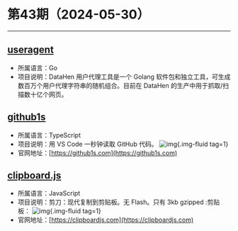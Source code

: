 # 第43期（2024-05-30）

---
## [useragent](https://github.com/DataHenHQ/useragent)
- 所属语言：Go
- 项目说明：DataHen 用户代理工具是一个 Golang 软件包和独立工具，可生成数百万个用户代理字符串的随机组合。目前在 DataHen 的生产中用于抓取/扫描数十亿个网页。

## [github1s](https://github.com/conwnet/github1s)
- 所属语言：TypeScript
- 项目说明：用 VS Code 一秒钟读取 GitHub 代码。
![img](https://mirror.ghproxy.com/https://raw.githubusercontent.com/xiaoxuan6/weekly/main/docs/static/images/2024-05-30/1717056618.png){.img-fluid tag=1}
- 官网地址：[https://github1s.com](https://github1s.com)

## [clipboard.js](https://github.com/zenorocha/clipboard.js)
- 所属语言：JavaScript
- 项目说明：剪刀：现代复制到剪贴板。无 Flash。只有 3kb gzipped :剪贴板：
![img](https://mirror.ghproxy.com/https://raw.githubusercontent.com/xiaoxuan6/weekly/main/docs/static/images/2024-05-30/1717068752.png){.img-fluid tag=1}
- 官网地址：[https://clipboardjs.com](https://clipboardjs.com)
